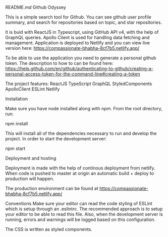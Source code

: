 README.md
Github Odyssey 

This is a simple search tool for Github. You can see github user profile summary, and search for repositories based on topic, and star repositories. 

It is buid with ReactJS in Typescript, using GitHub API v4, with the help of GraphQL queries. 
Apollo Client is used for handling data fetching and management. 
Application is deployed to Netlify and you can view live version here: 
https://compassionate-bhabha-8cf7b5.netlify.app/

To be able to use the application you need to generate a personal github token.
The description to how to can be found here:
https://help.github.com/en/github/authenticating-to-github/creating-a-personal-access-token-for-the-command-line#creating-a-token

The project features:
ReactJS
TypeScript
GraphQL
StyledComponents
ApolloClient
ESLint
Netlify

Installation

Make sure you have node installed along with npm.
From the root directory, run:

npm install

This will install all of the dependencies necessary to run and develop the project.
In order to start the development server:

npm start

Deployment and hosting

Deployment is made with the help of continous deployment from netlify. When code is pushed to master at origin an automatic build + deploy to production will happen.

The production environment can be found at https://compassionate-bhabha-8cf7b5.netlify.app/


Conventions
Make sure your editor can read the code styling of ESLint which is setup through an .eslintrc. The recommended approach is to setup your editor to be able to read this file. Also, when the development server is running, errors and warnings will be logged based on this configuration.

The CSS is written as styled components. 
